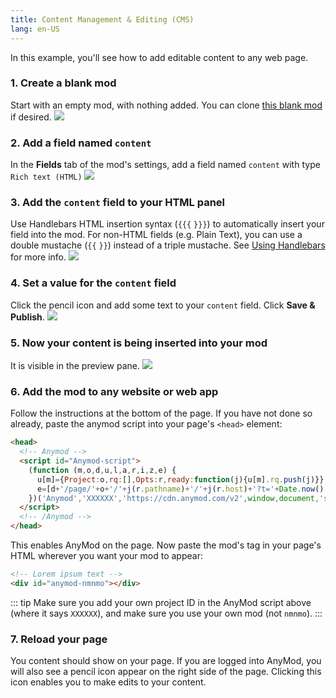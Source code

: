 ```yaml
---
title: Content Management & Editing (CMS)
lang: en-US
---
```


In this example, you'll see how to add editable content to any web page.

### 1. Create a blank mod

Start with an empty mod, with nothing added. You can clone [this blank mod](https://anymod.com/mod/llaba) if desired.
<img src="https://res.cloudinary.com/component/image/upload/c_scale,w_1200/v1534372573/cms-01_njksxm.png"/>

### 2. Add a field named `content`

In the **Fields** tab of the mod's settings, add a field named `content` with type `Rich text (HTML)`
<img src="https://res.cloudinary.com/component/image/upload/c_scale,w_1200/v1534372573/cms-02_cyynqb.png"/>

### 3. Add the `content` field to your HTML panel

Use Handlebars HTML insertion syntax (`{{{` `}}}`) to automatically insert your field into the mod. For non-HTML fields (e.g. Plain Text), you can use a double mustache (`{{` `}}`) instead of a triple mustache.  See [Using Handlebars](/examples/handlebars.html) for more info.
<img src="https://res.cloudinary.com/component/image/upload/c_scale,w_1200/v1534372573/cms-03_figr30.png"/>

### 4. Set a value for the `content` field

Click the pencil icon and add some text to your `content` field. Click **Save & Publish**.
<img src="https://res.cloudinary.com/component/image/upload/c_scale,w_1200/v1534372573/cms-04_ukwr7h.png"/>

### 5. Now your content is being inserted into your mod

It is visible in the preview pane.
<img src="https://res.cloudinary.com/component/image/upload/c_scale,w_1200/v1534372573/cms-05_wrrfav.png"/>

### 6. Add the mod to any website or web app

Follow the instructions at the bottom of the page. If you have not done so already, paste the anymod script into your page's `<head>` element:

```html
<head>
  <!-- Anymod -->
  <script id="Anymod-script">
    (function (m,o,d,u,l,a,r,i,z,e) {
      u[m]={Project:o,rq:[],Opts:r,ready:function(j){u[m].rq.push(j)}};function j(s){return encodeURIComponent(btoa(s))};z=l.getElementById(m+'-'+a);r=u.location;
      e=[d+'/page/'+o+'/'+j(r.pathname)+'/'+j(r.host)+'?t='+Date.now(),d];e.map(function(w){i=l.createElement(a);i.defer=1;i.src=w;z.parentNode.insertBefore(i,z);});
    })('Anymod','XXXXXX','https://cdn.anymod.com/v2',window,document,'script',{});
  </script>
  <!-- /Anymod -->
</head>
```

This enables AnyMod on the page.  Now paste the mod's tag in your page's HTML wherever you want your mod to appear:

```html
<!-- Lorem ipsum text -->
<div id="anymod-nmnmo"></div>
```

::: tip
Make sure you add your own project ID in the AnyMod script above (where it says `XXXXXX`), and make sure you use your own mod (not `nmnmo`).
:::

### 7. Reload your page

You content should show on your page.  If you are logged into AnyMod, you will also see a pencil icon appear on the right side of the page.  Clicking this icon enables you to make edits to your content.